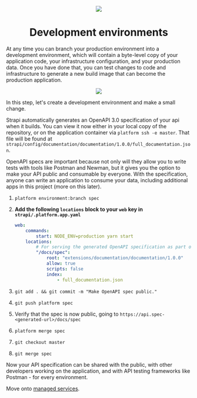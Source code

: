<p align="center">
  <a href="https://platform.sh/marketplace/strapi/">
    <img src="https://platform.sh/images/spots/concepts/git-branch.svg" />
  </a>

  <h1 align="center">Development environments</h1>
</p>

At any time you can branch your production environment into a development environment, which will contain a byte-level copy of your application code, your infrastructure configuration, and your production data. Once you have done that, you can test changes to code and infrastructure to generate a new build image that can become the production application. 

<p align="center">
    <img style="max-width: 200px;" src="https://docs.platform.sh/images/management-console/environments.png" />
</p>


In this step, let's create a development environment and make a small change. 

Strapi automatically generates an OpenAPI 3.0 specification of your api when it builds. You can view it now either in your local copy of the repository, or on the application container via `platform ssh -e master`. That file will be found at `strapi/config/documentation/documentation/1.0.0/full_documentation.json`.

OpenAPI specs are important because not only will they allow you to write tests with tools like Postman and Newman, but it gives you the option to make your API public and consumable by everyone. With the specification, anyone can write an application to consume your data, including additional apps in this project (more on this later). 

1. `platform environment:branch spec`
2. **Add the following `locations` block to your `web` key in `strapi/.platform.app.yaml`**

    ```yaml
    web:
        commands:
            start: NODE_ENV=production yarn start
        locations:
            # For serving the generated OpenAPI specification as part of the documentation.
            "/docs/spec":
                root: "extensions/documentation/documentation/1.0.0"
                allow: true
                scripts: false
                index:
                    - full_documentation.json
    ```
3. `git add . && git commit -m "Make OpenAPI spec public."`
4. `git push platform spec`
5. Verify that the spec is now public, going to `https://api.spec-<generated-url>/docs/spec`
6. `platform merge spec`
7. `git checkout master`
8. `git merge spec`

Now your API specification can be shared with the public, with other developers working on the application, and with API testing frameworks like Postman - for every environment.

Move onto [managed services](03-managed-services.md).
